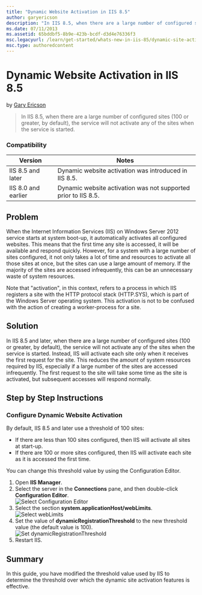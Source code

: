 ```yaml
---
title: "Dynamic Website Activation in IIS 8.5"
author: garyericson
description: "In IIS 8.5, when there are a large number of configured sites (100 or greater, by default), the service will not activate any of the sites when the service i..."
ms.date: 07/11/2013
ms.assetid: 65bddbf5-8b9e-423b-bcdf-d3d4e76336f3
msc.legacyurl: /learn/get-started/whats-new-in-iis-85/dynamic-site-activation-in-iis85
msc.type: authoredcontent
---
```

Dynamic Website Activation in IIS 8.5
====================
by [Gary Ericson](https://github.com/garyericson)

> In IIS 8.5, when there are a large number of configured sites (100 or greater, by default), the service will not activate any of the sites when the service is started.


### Compatibility


| Version | Notes |
| --- | --- |
| IIS 8.5 and later | Dynamic website activation was introduced in IIS 8.5. |
| IIS 8.0 and earlier | Dynamic website activation was not supported prior to IIS 8.5. |


<a id="TOC301258515"></a>
## Problem

When the Internet Information Services (IIS) on Windows Server 2012 service starts at system boot-up, it automatically activates all configured websites. This means that the first time any site is accessed, it will be available and respond quickly. However, for a system with a large number of sites configured, it not only takes a lot of time and resources to activate all those sites at once, but the sites can use a large amount of memory. If the majority of the sites are accessed infrequently, this can be an unnecessary waste of system resources.

Note that &quot;activation&quot;, in this context, refers to a process in which IIS registers a site with the HTTP protocol stack (HTTP.SYS), which is part of the Windows Server operating system. This activation is not to be confused with the action of creating a worker-process for a site.

<a id="TOC301258516"></a>
## Solution

In IIS 8.5 and later, when there are a large number of configured sites (100 or greater, by default), the service will not activate any of the sites when the service is started. Instead, IIS will activate each site only when it receives the first request for the site. This reduces the amount of system resources required by IIS, especially if a large number of the sites are accessed infrequently. The first request to the site will take some time as the site is activated, but subsequent accesses will respond normally.

<a id="TOC301258517"></a>
## Step by Step Instructions

### Configure Dynamic Website Activation

By default, IIS 8.5 and later use a threshold of 100 sites:

- If there are less than 100 sites configured, then IIS will activate all sites at start-up.
- If there are 100 or more sites configured, then IIS will activate each site as it is accessed the first time.

You can change this threshold value by using the Configuration Editor.

1. Open **IIS Manager**.
2. Select the server in the **Connections** pane, and then double-click **Configuration Editor**.  
    ![Select Configuration Editor](dynamic-site-activation-in-iis85/_static/image1.jpg)
3. Select the section **system.applicationHost/webLimits**.  
    ![Select webLimits](dynamic-site-activation-in-iis85/_static/image2.jpg)
4. Set the value of **dynamicRegistrationThreshold** to the new threshold value (the default value is 100).  
    ![Set dynamicRegistrationThreshold](dynamic-site-activation-in-iis85/_static/image3.jpg)
5. Restart IIS.

<a id="TOC301258518"></a>
## Summary

In this guide, you have modified the threshold value used by IIS to determine the threshold over which the dynamic site activation features is effective.